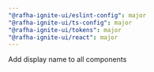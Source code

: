 ```yaml
---
"@rafha-ignite-ui/eslint-config": major
"@rafha-ignite-ui/ts-config": major
"@rafha-ignite-ui/tokens": major
"@rafha-ignite-ui/react": major
---
```


Add display name to all components

